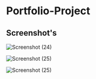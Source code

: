# Portfolio-Project

## Screenshot's

![Screenshot (24)](https://github.com/Mukesh-Kumawat-0o/Portfolio-Project/assets/121726509/2136a07c-90ff-46d6-aa30-53a524a63ae0)


![Screenshot (25)](https://github.com/Mukesh-Kumawat-0o/Portfolio-Project/assets/121726509/2b958a0b-d87c-459f-83c2-a54d0cbd5c60)


![Screenshot (25)](https://github.com/Mukesh-Kumawat-0o/Portfolio-Project/assets/121726509/87052a2d-268b-437d-b235-93ba0a117516)
